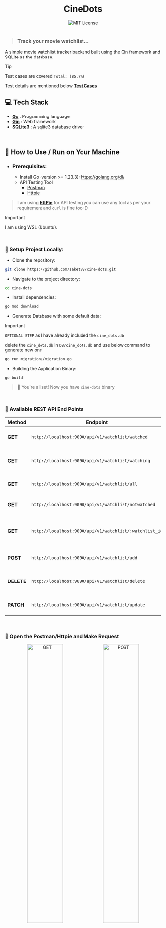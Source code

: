 <h1 align="center">CineDots</h1>


<div align="center">
  <!-- <img src="https://img.shields.io/badge/Assignment%20Project%20for%20-Keploy%20API%20Fellowship%20-ea580c?style=for-the-badge" alt="Showcase Project"> -->
  
  <!-- <br> -->
  
  <img src="https://img.shields.io/badge/License-MIT-ed8796.svg?style=for-the-badge" alt="MIT License">
</div>

<br>

> ### Track your movie watchlist...

A simple movie watchlist tracker backend built using the Gin framework and SQLite as the database.


> [!TIP]
> Test cases are covered `Total: (85.7%)`
>
> Test details are mentioned below [**Test Cases**](#test_tube-running-tests)

## :computer: Tech Stack
- [**Go**](https://go.dev/) : Programming language
- [**Gin**](https://github.com/gin-gonic/gin) : Web framework
- [**SQLite3**](https://github.com/mattn/go-sqlite3) : A sqlite3 database driver

<br>

## :book: How to Use / Run on Your Machine

- ### Prerequisites:
    - Install Go (version >= 1.23.3): https://golang.org/dl/
    - API Testing Tool
      - [Postman](https://www.postman.com/downloads/)
      - [Httpie](https://httpie.io/download)

> I am using [**HttPie**](https://httpie.io/download) for API testing
> you can use any tool as per your requirement
> and `curl` is fine too :D

> [!IMPORTANT]  
> I am using WSL (Ubuntu).

<br>

### :toolbox: Setup Project Locally:

- Clone the repository:
```sh
git clone https://github.com/saketv8/cine-dots.git
```

- Navigate to the project directory:
```sh
cd cine-dots
```

- Install dependencies:
```sh
go mod download
```
- Generate Database with some default data:

> [!IMPORTANT]
>
> `OPTIONAL STEP` as I have already included the `cine_dots.db`
>
>  delete the `cine_dots.db` in `DB/cine_dots.db` and use below command to generate new one

```sh
go run migrations/migration.go
```

- Building the Application Binary:
```sh
go build
```

> :rocket: You're all set! Now you have `cine-dots` binary

<br>

### :bookmark_tabs: Available REST API End Points

| Method   | Endpoint                                             | Description                     |
|----------|-----------------------------------------------------|---------------------------------|
| **GET**  | `http://localhost:9090/api/v1/watchlist/watched`                         | Get watched items               |
| **GET**  | `http://localhost:9090/api/v1/watchlist/watching`                        | Get currently watching items    |
| **GET**  | `http://localhost:9090/api/v1/watchlist/all`                             | Get all items in the watchlist  |
| **GET**  | `http://localhost:9090/api/v1/watchlist/notwatched`                      | Get items not yet watched       |
| **GET**  | `http://localhost:9090/api/v1/watchlist/:watchlist_id`                   | Get details of a specific watchlist by ID |
| **POST** | `http://localhost:9090/api/v1/watchlist/add`                             | Add a new item to the watchlist |
| **DELETE** | `http://localhost:9090/api/v1/watchlist/delete`                        | Delete an item from the watchlist |
| **PATCH** | `http://localhost:9090/api/v1/watchlist/update`                         | Update an item in the watchlist |

<br>

### :satellite: Open the Postman/Httpie and Make Request

<div align="center">
    <img src="./docs/assets/watchlist_all.png" alt="GET" style="width: 48%;">
    <img src="./docs/assets/watchlist_add.png" alt="POST" style="width: 48%;">
</div>

<div align="center">
    <img src="./docs/assets/watchlist_delete.png" alt="DELETE" style="width: 48%;">
    <img src="./docs/assets/watchlist_update.png" alt="PATCH" style="width: 48%;">
</div>

<br>

### :jigsaw: Usage Examples

> [!IMPORTANT]  
> Add these json value as body while making request

#### 🐻‍❄️ POST (Add New WatchList)

body of the request
```json
{
  "title": "Coco",
  "release_year": 2017,
  "genre": "Animation",
  "director": "Lee Unkrich",
  "status": "not watched",
  "added_date": "2025-06-20T00:00:00Z"
}
```

#### 🐳 DELETE (Delete WatchList by ID)

body of the request
```json
{
  "watchlist_id": 6
}
```

#### 🐦‍🔥 PATCH (Update WatchLList by ID)

body of the request
```json
{
  "watchlist_id": 7,
  "title": "Coco",
  "release_year": 2017,
  "genre": "Animation",
  "director": "Lee Unkrich",
  "status": "watching"
}
```

<br>

### :test_tube: Running Tests

To run **all tests**:

```bash
go test ./tests/...
```

To run tests with verbose output:

```bash
go test -v ./tests/...
```

<br>

### 📊 Viewing Test Coverage

**Step-1:** To generate a coverage report:

```bash
go test -v -coverpkg=./pkg/handlers,./pkg/repositories ./tests/... -coverprofile=coverage.out
```

**Step-2:** To view a coverage summary in the terminal:

```bash
go tool cover -func=coverage.out
```

**Step-3:** To view a detailed HTML report:

```bash
go tool cover -html=coverage.out -o coverage.html 
```


> [!IMPORTANT]
>
> After generating the `coverage.html` file open it in browser to view the report

<br>

<div align="center">
    <img src="./docs/assets/tests/test_run.png" alt="GET" style="width: 48%;">
    <img src="./docs/assets/tests/test_coverage_summary.png" alt="POST" style="width: 48%;">
</div>

<div align="center">
    <img src="./docs/assets/tests/test_unit_test.png" alt="DELETE" style="width: 48%;">
    <img src="./docs/assets/tests/test_integration_test.jpeg" alt="PATCH" style="width: 48%;">
</div>

<br>


## :seedling: Todo / Future Improvements
- [x] Show All WatchList
- [x] Get Particular WatchList By ID
- [x] Add New WatchList Data
- [x] Delete WatchList Data
- [x] Update WatchList Data
- [x] Add Test
- [ ] Web Application for this API (NextJS/Vite-React)

## :compass: About
This project was created as an assignment for Session 2 of Keploy's API Fellowship.